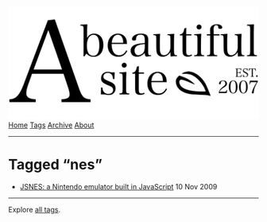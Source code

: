 <a href="../../index.html" class="header-link"><img src="../../images/logos/wordmark.svg" alt="A Beautiful Site" class="wordmark" /></a> <a href="../../index.html" class="nav-item">Home</a> <a href="../index.html" class="nav-item">Tags</a> <a href="../../posts/index.html" class="nav-item">Archive</a> <a href="../../about/index.html" class="nav-item">About</a>

------------------------------------------------------------------------

Tagged “nes”
============

-   <a href="../../posts/jsnes-a-nintendo-emulator-built-in-javascript/index.html" class="post-list-item-link">JSNES: a Nintendo emulator built in JavaScript</a> 10 Nov 2009

------------------------------------------------------------------------

Explore [all tags](../index.html).
